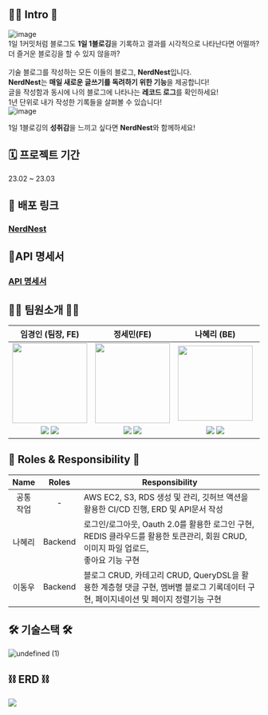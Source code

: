 <h2>🙇‍♂️ Intro 🙇‍</h2>

![image](https://user-images.githubusercontent.com/107395229/230752176-767143d8-f073-4f48-8d3b-bedd80fc165a.png)
<br>
1일 1커밋처럼 블로그도 <b>1일 1블로깅</b>을 기록하고 결과를 시각적으로 나타난다면 어떨까? 
<br>더 즐거운 블로깅을 할 수 있지 않을까? 
<br><br>
기술 블로그를 작성하는 모든 이들의 블로그, **NerdNest**입니다. <br>
**NerdNest**는 **매일 새로운 글쓰기를 독려하기 위한 기능**을 제공합니다! <br>
글을 작성함과 동시에 나의 블로그에 나타나는 **레코드 로그**를 확인하세요!<br>
1년 단위로 내가 작성한 기록들을 살펴볼 수 있습니다! <br>
![image](https://user-images.githubusercontent.com/107395229/230753839-3de546f6-0d53-4dee-bfe8-435687ec946d.png)<br>

1일 1블로깅의 **성취감**을 느끼고 싶다면 **NerdNest**와 함께하세요! <br>

## 🗓️ 프로젝트 기간
23.02 ~ 23.03

## 🔗 배포 링크 
<h3><a href=http://nerdnest.s3-website.ap-northeast-2.amazonaws.com>NerdNest</a></br></h3>

## 📖API 명세서

<h3><a href=https://vigorous-scooter-ec8.notion.site/API-f5862a76ccb64fc3aadf4e05119af778>API 명세서</a></h3>

<h2>🙆🏻 팀원소개 🙆🏻</h2>

<!-- |임경인 (팀장, FE) |정세민(FE)
:-----------------------------:|:-----------------------------:|
|<img src='https://user-images.githubusercontent.com/99936345/228133608-5f4159f3-8640-4a60-8afc-eba7b609a9b6.png' width='150' height='160'>|<img src='https://user-images.githubusercontent.com/99936345/228134159-9e017459-b183-4429-afaf-a49f55e8e55f.png' width='150' height='160'/>
|<a href="https://velog.io/@limdumb"><img src="https://img.shields.io/badge/Velog-3DDC84?style=flat-square&logo=Blogger&logoColor=white"/></a> <a href="https://github.com/limdumb"><img src="https://img.shields.io/badge/GitHub-181717?style=flat-square&logo=github&logoColor=white"/></a>        |<a href="https://velog.io/@alsgood4007"><img src="https://img.shields.io/badge/Velog-3DDC84?style=flat-square&logo=Blogger&logoColor=white"/></a> <a href="https://github.com/MINSE97"><img src="https://img.shields.io/badge/GitHub-181717?style=flat-square&logo=github&logoColor=white"/></a>

|나혜리 (BE) |이동우 (BE)
:-----------------------------:|:-----------------------------:|
|<img src='https://user-images.githubusercontent.com/99936345/228133782-6025ac93-5abf-4657-a41d-17e881588242.png' width='150'>|<img src='https://user-images.githubusercontent.com/99936345/228133696-27a2dfd8-bb41-49b2-b777-330bbd6a5722.png' width='150'/>|>|                  
|<a href="https://velog.io/@hiy7030"><img src="https://img.shields.io/badge/Velog-3DDC84?style=flat-square&logo=Blogger&logoColor=white"/></a> <a href="https://github.com/hiy7030"><img src="https://img.shields.io/badge/GitHub-181717?style=flat-square&logo=github&logoColor=white"/></a> |<a href="https://blog.naver.com/east_meet"><img src="https://img.shields.io/badge/Velog-3DDC84?style=flat-square&logo=Blogger&logoColor=white"/></a> <a href="https://github.com/eastmeet"><img src="https://img.shields.io/badge/GitHub-181717?style=flat-square&logo=github&logoColor=white"/></a> | -->

|임경인 (팀장, FE) |정세민(FE) |나혜리 (BE) |이동우 (BE)
:-----------------------------:|:-----------------------------:|:-----------------------------:|:-----------------------------:|
|<img src='https://user-images.githubusercontent.com/99936345/228133608-5f4159f3-8640-4a60-8afc-eba7b609a9b6.png' width='150' height='160'>|<img src='https://user-images.githubusercontent.com/99936345/228134159-9e017459-b183-4429-afaf-a49f55e8e55f.png' width='150' height='160'/>|<img src='https://user-images.githubusercontent.com/99936345/228133782-6025ac93-5abf-4657-a41d-17e881588242.png' width='150'>|<img src='https://user-images.githubusercontent.com/99936345/228133696-27a2dfd8-bb41-49b2-b777-330bbd6a5722.png' width='150'/>|>|           
|<a href="https://velog.io/@limdumb"><img src="https://img.shields.io/badge/Velog-3DDC84?style=flat-square&logo=Blogger&logoColor=white"/></a> <a href="https://github.com/limdumb"><img src="https://img.shields.io/badge/GitHub-181717?style=flat-square&logo=github&logoColor=white"/></a>        |<a href="https://velog.io/@alsgood4007"><img src="https://img.shields.io/badge/Velog-3DDC84?style=flat-square&logo=Blogger&logoColor=white"/></a> <a href="https://github.com/MINSE97"><img src="https://img.shields.io/badge/GitHub-181717?style=flat-square&logo=github&logoColor=white"/></a>|<a href="https://velog.io/@hiy7030"><img src="https://img.shields.io/badge/Velog-3DDC84?style=flat-square&logo=Blogger&logoColor=white"/></a> <a href="https://github.com/hiy7030"><img src="https://img.shields.io/badge/GitHub-181717?style=flat-square&logo=github&logoColor=white"/></a> |<a href="https://blog.naver.com/east_meet"><img src="https://img.shields.io/badge/Velog-3DDC84?style=flat-square&logo=Blogger&logoColor=white"/></a> <a href="https://github.com/eastmeet"><img src="https://img.shields.io/badge/GitHub-181717?style=flat-square&logo=github&logoColor=white"/></a> |





## :crown: Roles & Responsibility :crown:

| Name | Roles  | Responsibility |
:---------------------------------:|:--------------------------------:|--------------------------------|
|공통<br>작업|- |AWS EC2, S3, RDS 생성 및 관리, 깃허브 액션을 활용한 CI/CD 진행, ERD 및 API문서 작성   
|나혜리| Backend | 로그인/로그아웃, Oauth 2.0를 활용한 로그인 구현, REDIS 클라우드를 활용한 토큰관리, 회원 CRUD, 이미지 파일 업로드, </br> 좋아요 기능 구현 |
|이동우| Backend | 블로그 CRUD, 카테고리 CRUD, QueryDSL을 활용한 계층형 댓글 구현, 멤버별 블로그 기록데이터 구현, 페이지네이션 및 페이지 정렬기능 구현 |


<h2>🛠️ 기술스택 🛠️</h2>

![undefined (1)](https://user-images.githubusercontent.com/107395229/228468198-5f4dc56e-e974-4c3f-b4af-0777beb74d88.png)

<h2>⛓️ ERD ⛓️</h2>
<img src=https://user-images.githubusercontent.com/110949256/229836427-e6327dd0-e0f4-48f3-9ca8-c9ec93766ad4.png>
